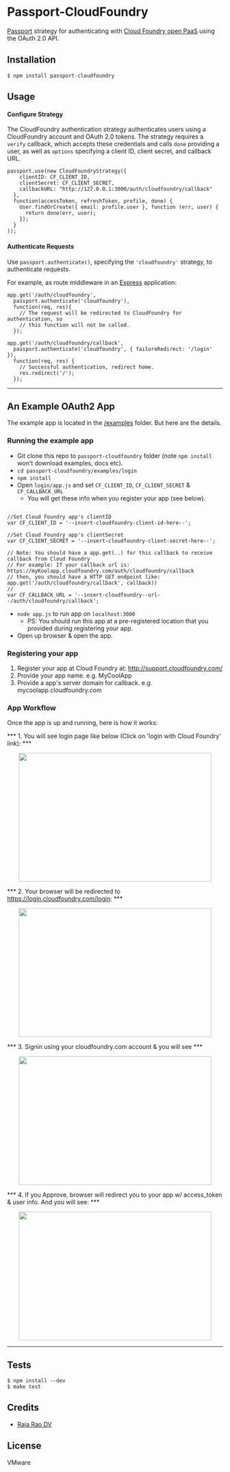 # Passport-CloudFoundry

[Passport](https://github.com/jaredhanson/passport) strategy for authenticating
with [Cloud Foundry open PaaS](http://cloudfoundry.org/) using the OAuth 2.0 API.

## Installation

    $ npm install passport-cloudfoundry

## Usage

#### Configure Strategy

The CloudFoundry authentication strategy authenticates users using a CloudFoundry
account and OAuth 2.0 tokens.  The strategy requires a `verify` callback, which
accepts these credentials and calls `done` providing a user, as well as
`options` specifying a client ID, client secret, and callback URL.

    passport.use(new CloudFoundryStrategy({
        clientID: CF_CLIENT_ID,
        clientSecret: CF_CLIENT_SECRET,
        callbackURL: "http://127.0.0.1:3000/auth/cloudfoundry/callback"
      },
      function(accessToken, refreshToken, profile, done) {
        User.findOrCreate({ email: profile.user }, function (err, user) {
          return done(err, user);
        });
      }
    ));

#### Authenticate Requests

Use `passport.authenticate()`, specifying the `'cloudfoundry'` strategy, to
authenticate requests.

For example, as route middleware in an [Express](http://expressjs.com/)
application:

    app.get('/auth/cloudfoundry',
      passport.authenticate('cloudfoundry'),
      function(req, res){
        // The request will be redirected to CloudFoundry for authentication, so
        // this function will not be called.
      });

    app.get('/auth/cloudfoundry/callback',
      passport.authenticate('cloudfoundry', { failureRedirect: '/login' }),
      function(req, res) {
        // Successful authentication, redirect home.
        res.redirect('/');
      });

-----

## An Example OAuth2 App

The example app is located in the [/examples](https://github.com/rajaraodv/passport-cloudfoundry/tree/master/examples/login) folder. But here are the details.

### Running the example app
* Git clone this repo to `passport-cloudfoundry` folder (note `npm install` won't download examples, docs etc).
* `cd passport-cloudfoundry/examples/login`
* `npm install`
* Open `login/app.js` and set `CF_CLIENT_ID`, `CF_CLIENT_SECRET` & `CF_CALLBACK_URL` 
  * You will get these info when you register your app (see below). 	

```

//Set Cloud Foundry app's clientID
var CF_CLIENT_ID = '--insert-cloudfoundry-client-id-here--';

//Set Cloud Foundry app's clientSecret
var CF_CLIENT_SECRET = '--insert-cloudfoundry-client-secret-here--';

// Note: You should have a app.get(..) for this callback to receive callback from Cloud Foundry
// For example: If your callback url is: https://myKoolapp.cloudfoundry.com/auth/cloudfoundry/callback
// then, you should have a HTTP GET endpoint like: app.get('/auth/cloudfoundry/callback', callback))
//
var CF_CALLBACK_URL = '--insert-cloudfoundry--url--/auth/cloudfoundry/callback';
```
* `node app.js` to run app on `localhost:3000` 
  * PS: You should run this app at a pre-registered location that you provided during registering your app. 
* Open up browser & open the app.

### Registering your app 
<OL>
    <li>Register your app at Cloud Foundry at: <a href="http://support.cloudfoundry.com/">http://support.cloudfoundry.com/</a></li>
    <li>Provide your app name. e.g. MyCoolApp</li>
    <li>Provide a app's server domain for callback. e.g. mycoolapp.cloudfoundry.com</li>
</OL>

### App Workflow
 Once the app is up and running, here is how it works:
 
 *** 1. You will see login page like below (Click on 'login with Cloud Foundry' link): ***
 <p align='center'>
<img src="https://github.com/rajaraodv/passport-cloudfoundry/raw/master/examples/login/pics/page1.png" height="300px" width="450px" />
</p>

 *** 2. Your browser will be redirected to https://login.cloudfoundry.com/login: ***
 <p align='center'>
<img src="https://github.com/rajaraodv/passport-cloudfoundry/raw/master/examples/login/pics/page2.png" height="300px" width="450px" />
</p>

 *** 3. Signin using your cloudfoundry.com account & you will see ***
 <p align='center'>
<img src="https://github.com/rajaraodv/passport-cloudfoundry/raw/master/examples/login/pics/page3.png" height="300px" width="450px" />
</p>

 *** 4. If you Approve, browser will redirect you to your app w/ access_token & user info. And you will see: ***
 <p align='center'>
<img src="https://github.com/rajaraodv/passport-cloudfoundry/raw/master/examples/login/pics/page4.png" height="300px" width="450px" />
</p>

------


## Tests

    $ npm install --dev
    $ make test



## Credits

  - [Raja Rao DV](http://github.com/rajaraodv)

## License

VMware